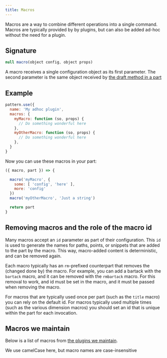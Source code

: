 ```yaml
---
title: Macros
---
```


Macros are a way to combine different operations into a single command.
Macros are typically provided by by plugins, but can also be added ad-hoc
without the need for a plugin.

## Signature

```js
null macro(object config, object props)
```

A macro receives a single configuration object as its first parameter.
The second parameter is the same object received by [the draft method in a
part](/reference/api/part/draft)

## Example

```js
pattern.use({
  name: 'My adhoc plugin',
  macros: {
    myMacro: function (so, props) {
      // Do something wonderful here
    },
    myOtherMacro: function (so, props) {
      // Do something wonderful here
    },
  }
}
```

Now you can use these macros in your part:

```js
({ macro, part }) => {

  macro('myMacro', {
    some: [ 'config', 'here' ],
    more: 'config'
  })
  macro('myOtherMacro', 'Just a string')

  return part
}
```

## Removing macros and the role of the macro id

Many macros accept an `id` parameter as part of their configuration.  This `id`
is used to generate the names for paths, points, or snippets that are added to
the part by the macro.  This way, macro-added content is deterministic, and can
be removed again.

Each macro typically has an `rm`-prefixed counterpart that removes the (changed
done by) the macro.  For example, you can add a bartack with the `bartack`
macro, and it can be removed with the `rmbartack` macro.  For this removal to
work, and id must be set in the macro, and it must be passed when removing the
macro.

For macros that are typically used once per part (such as the `title` macro)
you can rely on the default id.  For macros typically used multiple times (such
as the various dimension macros) you should set an id that is unique within the
part for each invocation.

## Macros we maintain

Below is a list of macros from [the plugins we maintain](/reference/plugins).

<Note compact noP>

We use camelCase here, but macro names are case-insensitive
</Note>

<ReadMore />

